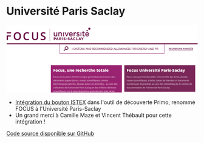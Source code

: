 # Université Paris Saclay

![](../../.gitbook/assets/parissaclay.png)

* [Intégration du bouton ISTEX](https://doc.istex.fr/users/integration/ent-web/#bouton-istex-integre) dans l'outil de découverte Primo, renommé FOCUS à l'Université Paris-Saclay
* Un grand merci à Camille Maze et Vincent Thébault pour cette intégration !

[Code source disponible sur GitHub](https://github.com/istex/istex-button-primo)

